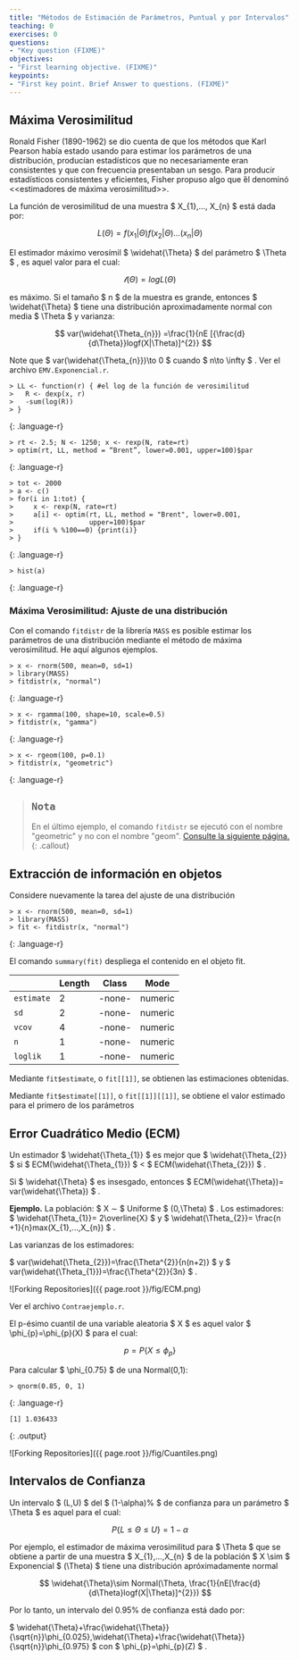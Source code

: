 ```yaml
---
title: "Métodos de Estimación de Parámetros, Puntual y por Intervalos"
teaching: 0
exercises: 0
questions:
- "Key question (FIXME)"
objectives:
- "First learning objective. (FIXME)"
keypoints:
- "First key point. Brief Answer to questions. (FIXME)"
---
```


## Máxima Verosimilitud

Ronald Fisher (1890-1962) se dio cuenta de que los métodos que Karl Pearson había estado usando para estimar los parámetros de una distribución, producían estadísticos
que no necesariamente eran consistentes y que con frecuencia presentaban un sesgo. Para producir estadísticos consistentes y eficientes, Fisher propuso algo que
́él denominó <<estimadores de máxima verosimilitud>>.

La función de verosimilitud de una muestra $ X_{1},..., X_{n} $ está dada por: 

$$ L(\Theta)= f(x_{1}|\Theta)f(x_{2}|\Theta)...(x_{n}|\Theta) $$ 

El estimador máximo verosímil $ \widehat{\Theta} $ del parámetro $ \Theta $ , es aquel valor para el cual:

$$ \mathscr{l}(\Theta)= log L(\Theta) $$

es máximo. Si el tamaño  $ n $  de la muestra es grande, entonces $ \widehat{\Theta} $ tiene una distribución aproximadamente normal con media $ \Theta $ y varianza:

$$ var(\widehat{\Theta_{n}}) =\frac{1}{nE [{\frac{d}{d\Theta}}logf(X|\Theta)]^{2}} $$

Note que $ var(\widehat{\Theta_{n}})\to 0 $ cuando $ n\to \infty $ . Ver el archivo `EMV.Exponencial.r`.

~~~
> LL <- function(r) { #el log de la función de verosimilitud
>   R <- dexp(x, r)
>   -sum(log(R))
> }
~~~
{: .language-r}

~~~
> rt <- 2.5; N <- 1250; x <- rexp(N, rate=rt)
> optim(rt, LL, method = “Brent”, lower=0.001, upper=100)$par
~~~
{: .language-r}

~~~
> tot <- 2000
> a <- c()
> for(i in 1:tot) {
>     x <- rexp(N, rate=rt)
>     a[i] <- optim(rt, LL, method = "Brent", lower=0.001,
>                   upper=100)$par
>     if(i % %100==0) {print(i)}
> }
~~~
{: .language-r}

~~~
> hist(a)
~~~
{: .language-r}

### Máxima Verosimilitud: Ajuste de una distribución

Con el comando `fitdistr` de la librería `MASS` es posible estimar los parámetros de una distribución mediante el método de máxima verosimilitud. He aquí algunos ejemplos.

~~~
> x <- rnorm(500, mean=0, sd=1)
> library(MASS)
> fitdistr(x, "normal")
~~~
{: .language-r}

~~~
> x <- rgamma(100, shape=10, scale=0.5)
> fitdistr(x, "gamma")
~~~
{: .language-r}

~~~
> x <- rgeom(100, p=0.1)
> fitdistr(x, "geometric")
~~~
{: .language-r}

> ## `Nota`
> En el último ejemplo, el comando `fitdistr` se ejecutó con el nombre "geometric" y no con el nombre "geom".
> [Consulte la siguiente página.](https://stat.ethz.ch/R-manual/R-devel/library/MASS/html/fitdistr.html)
{: .callout}

## Extracción de información en objetos

Considere nuevamente la tarea del ajuste de una distribución

~~~
> x <- rnorm(500, mean=0, sd=1)
> library(MASS)
> fit <- fitdistr(x, "normal")
~~~
{: .language-r}

El comando `summary(fit)` despliega el contenido en el objeto fit.

|            | Length | Class  | Mode    |
|------------|--------|--------|---------|
| `estimate` | 2      | -none- | numeric |
| `sd`       | 2      | -none- | numeric |
| `vcov`     | 4      | -none- | numeric |
| `n`        | 1      | -none- | numeric |
| `loglik`   | 1      | -none- | numeric |

Mediante `fit$estimate`, o `fit[[1]]`, se obtienen las estimaciones obtenidas.

Mediante `fit$estimate[[1]]`, o `fit[[1]][[1]]`, se obtiene el valor estimado para el primero de los parámetros

## Error Cuadrático Medio (ECM)

Un estimador $ \widehat{\Theta_{1}} $ es mejor que $ \widehat{\Theta_{2}} $ si $ ECM(\widehat{\Theta_{1}}) $ < $ ECM(\widehat{\Theta_{2}}) $ .

Si $ \widehat{\Theta} $ es insesgado, entonces $ ECM(\widehat{\Theta})= var(\widehat{\Theta}) $ .

**Ejemplo.** La población: $ X ∼ $ Uniforme $ (0,\Theta) $ . Los estimadores: $ \widehat{\Theta_{1}}= 2\overline{X} $ y $ \widehat{\Theta_{2}}= \frac{n +1}{n}max(X_{1},...,X_{n}) $ .

Las varianzas de los estimadores:

$ var(\widehat{\Theta_{2}})=\frac{\Theta^{2}}{n(n+2)} $ y $ var(\widehat{\Theta_{1}})=\frac{\Theta^{2}}{3n} $ .

![Forking Repositories]({{ page.root }}/fig/ECM.png)

Ver el archivo `Contraejemplo.r`.

El p-ésimo cuantil de una variable aleatoria $ X $ es aquel valor $ \phi_{p}=\phi_{p}(X) $ para el cual:

$$ p = P\{ X \le \phi_{p}\} $$

Para calcular $ \phi_{0.75} $ de una Normal(0,1):
~~~
> qnorm(0.85, 0, 1)
~~~
{: .language-r}

~~~
[1] 1.036433
~~~
{: .output}

![Forking Repositories]({{ page.root }}/fig/Cuantiles.png)

## Intervalos de Confianza

Un intervalo $ (L,U) $ del $ (1-\alpha)\% $ de confianza para un parámetro $ \Theta $ es aquel para el cual:

$$ P\{ L \le \Theta\le U\}=1-\alpha $$ 

Por ejemplo, el estimador de máxima verosimilitud para $ \Theta $ que se obtiene a partir de una muestra $ X_{1},...,X_{n} $ de la población $ X \sim $ Exponencial $ (\Theta) $ tiene una distribución apróximadamente normal

$$ \widehat{\Theta}\sim Normal(\Theta, \frac{1}{nE[\frac{d}{d\Theta}logf(X|\Theta)]^{2}}) $$

Por lo tanto, un intervalo del 0.95% de confianza está dado por:

$ \widehat{\Theta}+\frac{\widehat{\Theta}}{\sqrt{n}}\phi_{0.025},\widehat{\Theta}+\frac{\widehat{\Theta}}{\sqrt{n}}\phi_{0.975} $ con $ \phi_{p}=\phi_{p}(Z) $ .
